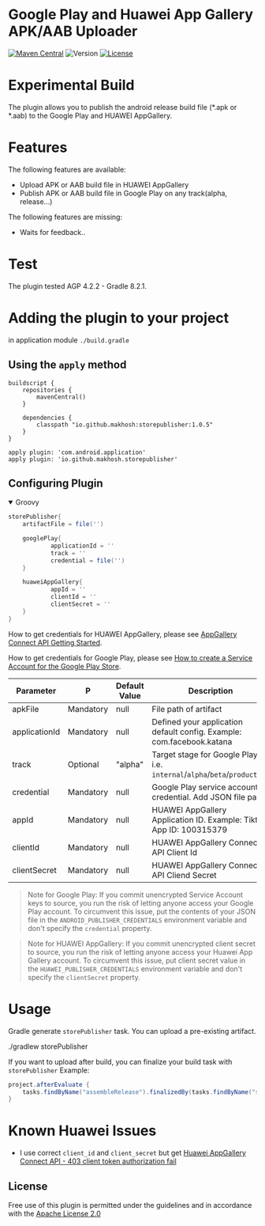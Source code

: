 # Google Play and Huawei App Gallery APK/AAB Uploader

[![Maven Central](https://img.shields.io/maven-central/v/io.github.makhosh/storepublisher.svg)](https://search.maven.org/artifact/io.github.makhosh/storepublisher)
![Version](https://img.shields.io/badge/Version-1.0.5-green.svg)
[![License](https://img.shields.io/github/license/srs/gradle-node-plugin.svg)](http://www.apache.org/licenses/LICENSE-2.0.html)

# Experimental Build

The plugin allows you to publish the android release build file (*.apk or *.aab) to the Google Play and HUAWEI AppGallery.

# Features

The following features are available:

* Upload APK or AAB build file in HUAWEI AppGallery
* Publish APK or AAB build file in Google Play on any track(alpha, release...)

The following features are missing:

* Waits for feedback..

# Test

The plugin tested AGP 4.2.2 - Gradle 8.2.1.

# Adding the plugin to your project

in application module `./build.gradle`

## Using the `apply` method

```
buildscript {
    repositories {
        mavenCentral()
    }

    dependencies {
        classpath "io.github.makhosh:storepublisher:1.0.5"
    }
}

apply plugin: 'com.android.application'
apply plugin: 'io.github.makhosh.storepublisher'
```
## Configuring Plugin

<details open><summary>Groovy</summary>

```groovy
storePublisher{
    artifactFile = file('')

    googlePlay{
            applicationId = ''
            track = ''
            credential = file('')
    }

    huaweiAppGallery{
            appId = ''
            clientId = ''
            clientSecret = ''
    }
}
```
</details>

How to get credentials for HUAWEI AppGallery, please see [AppGallery Connect API Getting Started](https://developer.huawei.com/consumer/en/doc/development/AppGallery-connect-Guides/agcapi-getstarted).

How to get credentials for Google Play, please see [How to create a Service Account for the Google Play Store](https://help.moreapp.com/en/support/solutions/articles/13000076096-how-to-create-a-service-account-for-the-google-play-store-moreapp).


| Parameter     | P         | Default Value | Description                     
|---------------|-----------|---------------|---------------------------------------------------------------------------------------------------------------------|
| apkFile       | Mandatory | null          | File path of artifact
| applicationId | Mandatory | null          | Defined your application default config. Example: com.facebook.katana
| track         | Optional  | "alpha"       | Target stage for Google Play, i.e. `internal`/`alpha`/`beta`/`production`
| credential    | Mandatory | null          | Google Play service account credential. Add JSON file path.
| appId         | Mandatory | null          | HUAWEI AppGallery Application ID. Example: Tiktok App ID: 100315379             
| clientId      | Mandatory | null          | HUAWEI AppGallery Connect API Client Id
| clientSecret  | Mandatory | null          | HUAWEI AppGallery Connect API Cliend Secret


> Note for Google Play: If you commit unencrypted Service Account keys to source, you run the risk of letting anyone
> access your Google Play account. To circumvent this issue, put the contents of your JSON file in
> the `ANDROID_PUBLISHER_CREDENTIALS` environment variable and don't specify the
> `credential` property.

> Note for HUAWEI AppGallery: If you commit unencrypted client secret to source, you run the risk of letting anyone
> access your Huawei App Gallery account. To circumvent this issue, put client secret value in
> the `HUAWEI_PUBLISHER_CREDENTIALS` environment variable and don't specify the
> `clientSecret` property.

# Usage

Gradle generate `storePublisher` task. You can upload a pre-existing artifact.

./gradlew storePublisher

If you want to upload after build, you can finalize your build task with `storePublisher` Example:

```groovy
project.afterEvaluate {
    tasks.findByName("assembleRelease").finalizedBy(tasks.findByName("storePublisher"))
}
```

# Known Huawei Issues

* I use correct `client_id` and `client_secret` but get [Huawei AppGallery Connect API - 403 client token authorization fail](https://stackoverflow.com/questions/63999681/huawei-appgallery-connect-api-403-client-token-authorization-fail)

## License

Free use of this plugin is permitted under the guidelines and in accordance with the [Apache License 2.0](https://opensource.org/licenses/Apache-2.0)
